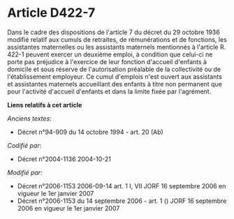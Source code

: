 # Article D422-7

Dans le cadre des dispositions de l'article 7 du décret du 29 octobre 1936 modifié relatif aux cumuls de retraites, de
rémunérations et de fonctions, les assistantes maternelles ou les assistants maternels mentionnés à l'article R. 422-1
peuvent exercer un deuxième emploi, à condition que celui-ci ne porte pas préjudice à l'exercice de leur fonction d'accueil
d'enfants à domicile et sous réserve de l'autorisation préalable de la collectivité ou de l'établissement employeur. Ce cumul
d'emplois n'est ouvert aux assistants et assistantes maternels accueillant des enfants à titre non permanent que pour
l'activité d'accueil d'enfants et dans la limite fixée par l'agrément.

**Liens relatifs à cet article**

_Anciens textes_:

  - Décret n°94-909 du 14 octobre 1994 - art. 20 (Ab)

_Codifié par_:

  - Décret n°2004-1136 2004-10-21

_Modifié par_:

  - Décret n°2006-1153 2006-09-14 art. 1 I, VII JORF 16 septembre 2006 en vigueur le 1er janvier 2007
  - Décret n°2006-1153 du 14 septembre 2006 - art. 1 () JORF 16 septembre 2006 en vigueur le 1er janvier 2007
